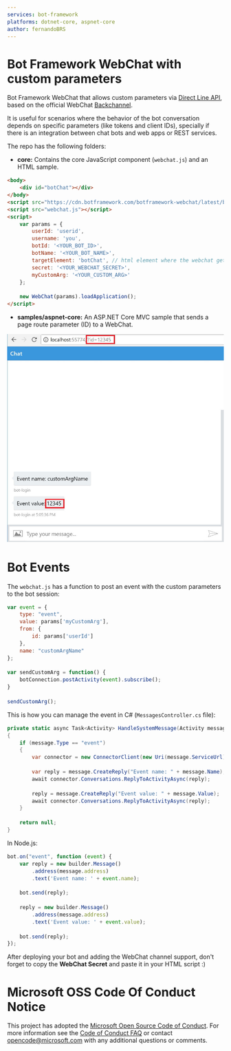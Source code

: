 ```yaml
---
services: bot-framework
platforms: dotnet-core, aspnet-core
author: fernandoBRS
---
```


# Bot Framework WebChat with custom parameters

Bot Framework WebChat that allows custom parameters via [Direct Line API](https://docs.microsoft.com/en-us/bot-framework/rest-api/bot-framework-rest-direct-line-3-0-concepts), based on the official WebChat [Backchannel](https://github.com/Microsoft/BotFramework-WebChat#the-backchannel).

It is useful for scenarios where the behavior of the bot conversation depends on specific parameters (like tokens and client IDs), specially if there is an integration between chat bots and web apps or REST services.

The repo has the following folders:

- **core:** Contains the core JavaScript component (`webchat.js`) and an HTML sample.

```html
<body>
    <div id="botChat"></div>
</body>
<script src="https://cdn.botframework.com/botframework-webchat/latest/botchat.js"></script>
<script src="webchat.js"></script>
<script>
    var params = {
        userId: 'userid',
        username: 'you',
        botId: '<YOUR_BOT_ID>',
        botName: '<YOUR_BOT_NAME>',
        targetElement: 'botChat', // html element where the webchat gets rendered
        secret: '<YOUR_WEBCHAT_SECRET>',
        myCustomArg: '<YOUR_CUSTOM_ARG>'
    };
    
    new WebChat(params).loadApplication();
</script>
```
- **samples/aspnet-core:** An ASP.NET Core MVC sample that sends a page route parameter (ID) to a WebChat.

![ASP.NET Core MVC sample](./images/img-01.JPG)

# Bot Events

The `webchat.js` has a function to post an event with the custom parameters to the bot session:

```js
var event = {
    type: "event",
    value: params['myCustomArg'],
    from: {
        id: params['userId']
    },
    name: "customArgName"
};

var sendCustomArg = function() {
    botConnection.postActivity(event).subscribe();
}

sendCustomArg();
```

This is how you can manage the event in C# (`MessagesController.cs` file):

```csharp
private static async Task<Activity> HandleSystemMessage(Activity message)
{
    if (message.Type == "event")
    {
        var connector = new ConnectorClient(new Uri(message.ServiceUrl));

        var reply = message.CreateReply("Event name: " + message.Name);
        await connector.Conversations.ReplyToActivityAsync(reply);

        reply = message.CreateReply("Event value: " + message.Value);
        await connector.Conversations.ReplyToActivityAsync(reply);
    }
    
    return null;
}
```

In Node.js:

```js
bot.on("event", function (event) {
    var reply = new builder.Message()
        .address(message.address)
        .text('Event name: ' + event.name);

    bot.send(reply);

    reply = new builder.Message()
        .address(message.address)
        .text('Event value: ' + event.value);

    bot.send(reply);
});
```

After deploying your bot and adding the WebChat channel support, don't forget to copy the **WebChat Secret** and paste it in your HTML script :)

# Microsoft OSS Code Of Conduct Notice #

This project has adopted the [Microsoft Open Source Code of Conduct](https://opensource.microsoft.com/codeofconduct/). For more information see the [Code of Conduct FAQ](https://opensource.microsoft.com/codeofconduct/faq/) or contact [opencode@microsoft.com](mailto:opencode@microsoft.com) with any additional questions or comments.
